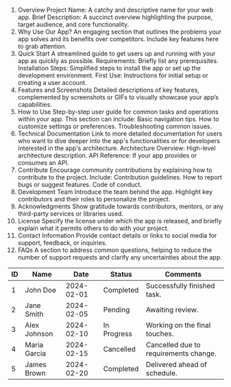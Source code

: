 1. Overview
Project Name: A catchy and descriptive name for your web app.
Brief Description: A succinct overview highlighting the purpose, target audience, and core functionality.
2. Why Use Our App?
An engaging section that outlines the problems your app solves and its benefits over competitors. Include key features here to grab attention.
3. Quick Start
A streamlined guide to get users up and running with your app as quickly as possible.
Requirements: Briefly list any prerequisites.
Installation Steps: Simplified steps to install the app or set up the development environment.
First Use: Instructions for initial setup or creating a user account.
4. Features and Screenshots
Detailed descriptions of key features, complemented by screenshots or GIFs to visually showcase your app’s capabilities.
5. How to Use
Step-by-step user guide for common tasks and operations within your app. This section can include:
Basic navigation tips.
How to customize settings or preferences.
Troubleshooting common issues.
6. Technical Documentation
Link to more detailed documentation for users who want to dive deeper into the app's functionalities or for developers interested in the app's architecture.
Architecture Overview: High-level architecture description.
API Reference: If your app provides or consumes an API.
7. Contribute
Encourage community contributions by explaining how to contribute to the project. Include:
Contribution guidelines.
How to report bugs or suggest features.
Code of conduct.
8. Development Team
Introduce the team behind the app. Highlight key contributors and their roles to personalize the project.
9. Acknowledgments
Show gratitude towards contributors, mentors, or any third-party services or libraries used.
10. License
Specify the license under which the app is released, and briefly explain what it permits others to do with your project.
11. Contact Information
Provide contact details or links to social media for support, feedback, or inquiries.
12. FAQs
A section to address common questions, helping to reduce the number of support requests and clarify any uncertainties about the app.

| ID  | Name         | Date       | Status    | Comments                    |
|-----|--------------|------------|-----------|-----------------------------|
| 1   | John Doe     | 2024-02-01 | Completed | Successfully finished task. |
| 2   | Jane Smith   | 2024-02-05 | Pending   | Awaiting review.            |
| 3   | Alex Johnson | 2024-02-10 | In Progress | Working on the final touches. |
| 4   | Maria Garcia | 2024-02-15 | Cancelled | Cancelled due to requirements change. |
| 5   | James Brown  | 2024-02-20 | Completed | Delivered ahead of schedule. |

